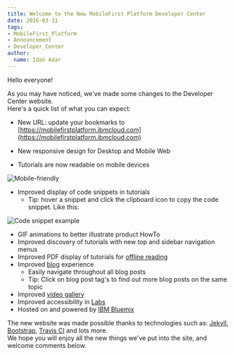 ```yaml
---
title: Welcome to the New MobileFirst Platform Developer Center
date: 2016-03-31
tags:
- MobileFirst_Platform
- Announcement
- Developer_Center
author:
  name: Idan Adar
---
```


Hello everyone!

As you may have noticed, we've made some changes to the Developer Center website.  
Here's a quick list of what you can expect:

* New URL: update your bookmarks to [https://mobilefirstplatform.ibmcloud.com](https://mobilefirstplatform.ibmcloud.com)

* New responsive design for Desktop and Mobile Web
* Tutorials are now readable on mobile devices

![Mobile-friendly]({{site.baseurl}}/assets/blog/2016-03-31-welcome-to-the-new-developer-center/mobile-friendly.gif)

* Improved display of code snippets in tutorials
    * Tip: hover a snippet and click the clipboard icon to copy the code snippet. Like this:

![Code snippet example]({{site.baseurl}}/assets/blog/2016-03-31-welcome-to-the-new-developer-center/code-snippets.png)

* GIF animations to better illustrate product HowTo
* Improved discovery of tutorials with new top and sidebar navigation menus
* Improved PDF display of tutorials for [offline reading]({{site.baseurl}}/downloads/)
* Improved [blog]({{site.baseurl}}/blog/) experience
    * Easily navigate throughout all blog posts
    * Tip: Click on blog post tag's to find out more blog posts on the same topic
* Improved [video gallery]({{site.baseurl}}/video-gallery/)
* Improved accessibility in [Labs]({{site.baseurl}}/labs/)
* Hosted on and powered by [IBM Bluemix](https://bluemix.net)

The new website was made possible thanks to technologies such as: [Jekyll](http://jekyllrb.com/), [Bootstrap](http://getbootstrap.com), [Travis CI](https://travis-ci.org/) and lots more.  
We hope you will enjoy all the new things we've put into the site, and welcome comments below.

